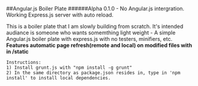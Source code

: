 ##Angular.js Boiler Plate
######Alpha 0.1.0 - No Angular.js intergration. Working Express.js server with auto reload. 

This is a boiler plate that I am slowly building from scratch. It's intended audiance is someone who wants somemthing light weight - A simple Angular.js boiler plate with express.js with no testers, minifiers, etc.
**Features automatic page refresh(remote and local) on modified files with in /static**

```
Instructions:
1) Install grunt.js with "npm install -g grunt"
2) In the same directory as package.json resides in, type in 'npm install' to install local dependencies. 
